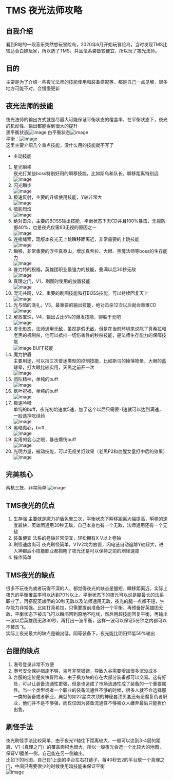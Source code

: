 # TMS 夜光法师攻略
## 自我介绍
看到B站的一段音乐突然想玩冒险岛，2020年6月开始玩冒险岛，当时发现TMS比较适合白嫖玩家，所以选了TMS，并且法系装备较便宜，所以玩了夜光法师。
## 目的
主要是为了介绍一些夜光法师的技能使用和装备搭配等，都是自己一点见解，很多地方可能不对，会慢慢更新
## 夜光法师的技能
夜光法师的输出方式就是尽最大可能保证平衡状态的覆盖率，在平衡状态下，夜光的机动性、输出都能得到很大的提升  
黑平衡状态![image](https://user-images.githubusercontent.com/6283866/156951261-b946da29-8713-4dbf-bbd3-cea769eb1aa9.png)
白平衡状态![image](https://user-images.githubusercontent.com/6283866/156951160-fb2d46d1-fccd-49a8-8002-e0f9c87d0ac1.png)  
平衡：![image](https://user-images.githubusercontent.com/6283866/156951182-5b255110-92b7-4b46-abe5-a2c71fcaef2b.png)  
这里主要介绍几个重点技能，没什么用的技能就不写了  
* 主动技能
1. 星光瞬移  
夜光打某些boss特别好用的瞬移技能，比如斯乌和队长。瞬移距离特别远  
![image](https://user-images.githubusercontent.com/6283866/156515675-0685ffe0-7c59-4d6a-a323-cd762bdb21b7.png)
2. 闪光瞬步  
![image](https://user-images.githubusercontent.com/6283866/156515706-1de46419-0281-47e6-97a9-03be0a0c6512.png)
3. 极速反射，主要的升级使用技能，Y轴非常大  
![image](https://user-images.githubusercontent.com/6283866/156515770-53ba9bb9-8c49-4015-aced-11ac40120e31.png)
4. 暗影烈焰  
![image](https://user-images.githubusercontent.com/6283866/156515791-1b9d5343-ff73-48fd-80c3-4c68ab043a6c.png)
5. 绝对击杀，主要的BOSS输出技能，平衡状态下无CD并且100%暴击，无视防御40%，也是夜光仅需93无视的原因之一  
![image](https://user-images.githubusercontent.com/6283866/156515812-14b0a14a-17da-4aad-82e1-8e86f7ea4b32.png)
6. 连接绳索，现版本夜光无上跳瞬移距离近，非常需要的上跳技能  
![image](https://user-images.githubusercontent.com/6283866/156515850-8783a575-1cb1-406f-8c17-2183f56fbbbe.png)
7. 瞬移，非常重要的浮空真泰山，增加真希拉、大眼、黑魔法师等boss的生存能力  
![image](https://user-images.githubusercontent.com/6283866/156515926-769e1971-8cb5-4681-b616-abb923b9bb08.png)
8. 普力特的祝福，英雄团职业最强力的技能，叠满以后30秒无敌  
![image](https://user-images.githubusercontent.com/6283866/156515986-3d158407-bca6-44f4-b803-a0de9086691b.png)
9. 真理之门，V1，刷图时使用的放置技能  
![image](https://user-images.githubusercontent.com/6283866/156516064-f7bf03d3-8023-4323-8b25-c4c80239d648.png)
10. 混沌共鸣，V2，重要的刷图技能和打BOSS技能，可以持续回复天上  
![image](https://user-images.githubusercontent.com/6283866/156516091-e1a8ce0b-4633-4d6e-a2be-3639212ddfdb.png)
11. 光与暗的洗礼，V3，最重要的输出技能，绝对击杀12次以后就会重置CD  
![image](https://user-images.githubusercontent.com/6283866/156516136-1c6f5ed5-2e1d-4e36-9cf5-371910a181d3.png)
12. 解放宝珠，V4，输出占比5%的爆发技能，聊胜于无吧  
![image](https://user-images.githubusercontent.com/6283866/156516166-c0f9462b-cb2e-47aa-98ac-d2f8e6c18775.png)
13. 虚无形态，法师通用无敌，虽然是假无敌，但是在当前环境来说除了真希拉和老黑的机制杀，他可以抵挡一切伤害性的秒杀技能，是法师生存能力的保障技能  
![image](https://user-images.githubusercontent.com/6283866/156516212-ea7655bb-82e2-4842-bcb0-96d721030435.png)
BUFF技能
1. 魔力护盾  
主要用途，可以挡三次昏迷类型的控制技能，比如斯乌的掉落物晕，大眼的蓝球晕，打大眼比较实用，天黑之前开一次  
![image](https://user-images.githubusercontent.com/6283866/156516269-4bf0def1-b5bd-4efc-9cb0-a5e2a5b3f042.png)
2. 团队精神，单纯的buff  
![image](https://user-images.githubusercontent.com/6283866/156516412-30da1989-063c-44a1-bddc-ef6b40c6d3a6.png)
3. 枫叶祝福，单纯的buff  
![image](https://user-images.githubusercontent.com/6283866/156516467-7e7849ec-48d7-4569-ab12-75e40e49960e.png)
4. 极速吟唱  
单纯的buff，夜光初始速度5速，加了这个以后只需要-1速就可以达到满速，一般选择吃绿药  
![image](https://user-images.githubusercontent.com/6283866/156516536-a7310524-34da-4df3-a348-4a4df7dfca45.png)
5. 黑暗魔心，buff  
![image](https://user-images.githubusercontent.com/6283866/156516600-5ca080a8-4f53-4573-88fe-dfa8ef75de96.png)
6. 实用的会心之眼，暴击爆伤buff  
![image](https://user-images.githubusercontent.com/6283866/156515885-2f9c3e50-1670-4115-be73-0bb0c5d7e9a3.png)
7. 光明力量，被动技能，可以无视关灯效果（老黑P2和血腥女皇打中后的效果）  
![image](https://user-images.githubusercontent.com/6283866/156522062-104dcc76-c9b7-4725-87af-d63ad28ff467.png)

## 完美核心
两核三技，非常简单
![image](https://user-images.githubusercontent.com/6283866/156521446-b50ec0c3-93e7-4316-9e1b-a7bbd66c9294.png)
## TMS夜光的优点
1. 生存强
主要就是魔力护盾免晕三次，平衡状态下瞬移距离大幅提高，瞬移的速度最快，英雄团通用30秒无敌，自己本身也有一个无敌，法师通用还有一个无敌
2. 装备便宜
法系的卷轴非常便宜，轻松拥有X V以上卷轴
3. 刷怪速度尚可
夜光刷怪简单，V1V2均为放置，闪电链自动追踪Y轴超大，进入神都后小技能职业都抓瞎了夜光还是可以保持之前的刷怪速度
4. 操作简单
## TMS夜光的缺点
很多不玩夜光或者玩得不深的人，都觉得夜光的缺点是腿短，瞬移距离近。实际上夜光的平衡覆盖率可以达到70%以上，平衡状态下的夜光可以说是腿最长的法系职业了，再搭配英雄团的30秒无敌以及法师通用无敌，夜光的腿一点都不短，生存能力非常强。比如打真希拉，只需要提前准备好一个平衡，再预备好英雄团无敌，平衡状态下被击飞可以瞬间回到原地不吃线，然后用超技能回复平衡，再输出一波以后英雄团无敌30秒，再打出一波平衡，这样一波可以保证5分钟之内都可以不被击飞。  
实际上夜光最大的缺点是输出低。同等装备下，夜光能比阴阳师低50%输出
## 台服的缺点
1. 港号登录非常不方便
2. 港号安全保护措施不够，盗号非常猖獗，导致入谷需要增加很多沉没成本
3. 台服的定位是爽快冒险岛，由于枫方块的存在大部分装备都可以交易。这有好处，可以让装备流通性更强，但是也造成了市场流通性成了装备的一个重要属性。当一个类型或者一个职业的装备流通性不够的时候，很多人就不会选择那一类的装备或者职业，典型的如22星次次顶的神秘套顶贝套还有恶魔复仇者职业，他们并不是不够强，而仅仅因为装备流通性不够被众人嫌弃最后只能折价出售。
## 刷怪手法
夜光刷怪手法比较简单，由于夜光Y轴往下距离较大，一般可以达到3-4层的距离，V1（真理之门）的覆盖面积也很大，所以一般夜光会选一个比较大的地图，保证V1覆盖一侧，自己能在另一侧输出。  
比如下的地图，自己在1上面的平台左右打链子，每40秒去2的平台放一个真理之门，中间只需要很少的时候使用暗技能来保证平衡  
![image](https://user-images.githubusercontent.com/6283866/156952548-2982b2d6-4b8a-4630-ad34-d454d0f20311.png)

